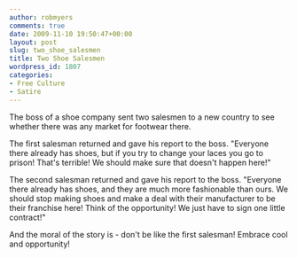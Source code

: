 ```yaml
---
author: robmyers
comments: true
date: 2009-11-10 19:50:47+00:00
layout: post
slug: two_shoe_salesmen
title: Two Shoe Salesmen
wordpress_id: 1807
categories:
- Free Culture
- Satire
---
```


  
The boss of a shoe company sent two salesmen to a new country to see whether there was any market for footwear there.  
  
The first salesman returned and gave his report to the boss. "Everyone there already has shoes, but if you try to change your laces you go to prison! That's terrible! We should make sure that doesn't happen here!"  
  
The second salesman returned and gave his report to the boss. "Everyone there already has shoes, and they are much more fashionable than ours. We should stop making shoes and make a deal with their manufacturer to be their franchise here! Think of the opportunity! We just have to sign one little contract!"  
  
And the moral of the story is - don't be like the first salesman! Embrace cool and opportunity!  
  


